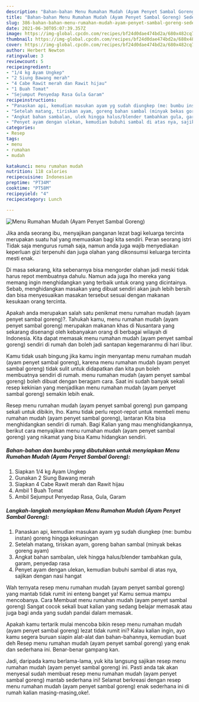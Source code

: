 ```yaml
---
description: "Bahan-bahan Menu Rumahan Mudah (Ayam Penyet Sambal Goreng) Sederhana dan Mudah Dibuat"
title: "Bahan-bahan Menu Rumahan Mudah (Ayam Penyet Sambal Goreng) Sederhana dan Mudah Dibuat"
slug: 386-bahan-bahan-menu-rumahan-mudah-ayam-penyet-sambal-goreng-sederhana-dan-mudah-dibuat
date: 2021-06-30T05:07:39.357Z
image: https://img-global.cpcdn.com/recipes/bf24d0dae474bd2a/680x482cq70/menu-rumahan-mudah-ayam-penyet-sambal-goreng-foto-resep-utama.jpg
thumbnail: https://img-global.cpcdn.com/recipes/bf24d0dae474bd2a/680x482cq70/menu-rumahan-mudah-ayam-penyet-sambal-goreng-foto-resep-utama.jpg
cover: https://img-global.cpcdn.com/recipes/bf24d0dae474bd2a/680x482cq70/menu-rumahan-mudah-ayam-penyet-sambal-goreng-foto-resep-utama.jpg
author: Herbert Newton
ratingvalue: 3
reviewcount: 5
recipeingredient:
- "1/4 kg Ayam Ungkep"
- "2 Siung Bawang merah"
- "4 Cabe Rawit merah dan Rawit hijau"
- "1 Buah Tomat"
- "Sejumput Penyedap Rasa Gula Garam"
recipeinstructions:
- "Panaskan api, kemudian masukan ayam yg sudah diungkep (me: bumbu instan) goreng hingga kekuningan"
- "Setelah matang, tiriskan ayam, goreng bahan sambal (minyak bekas goreng ayam)"
- "Angkat bahan sambalan, ulek hingga halus/blender tambahkan gula, garam, penyedap rasa"
- "Penyet ayam dengan ulekan, kemudian bubuhi sambal di atas nya, sajikan dengan nasi hangat"
categories:
- Resep
tags:
- menu
- rumahan
- mudah

katakunci: menu rumahan mudah 
nutrition: 118 calories
recipecuisine: Indonesian
preptime: "PT34M"
cooktime: "PT58M"
recipeyield: "4"
recipecategory: Lunch

---
```



![Menu Rumahan Mudah (Ayam Penyet Sambal Goreng)](https://img-global.cpcdn.com/recipes/bf24d0dae474bd2a/680x482cq70/menu-rumahan-mudah-ayam-penyet-sambal-goreng-foto-resep-utama.jpg)

Jika anda seorang ibu, menyajikan panganan lezat bagi keluarga tercinta merupakan suatu hal yang memuaskan bagi kita sendiri. Peran seorang istri Tidak saja mengurus rumah saja, namun anda juga wajib menyediakan keperluan gizi terpenuhi dan juga olahan yang dikonsumsi keluarga tercinta mesti enak.

Di masa  sekarang, kita sebenarnya bisa mengorder olahan jadi meski tidak harus repot membuatnya dahulu. Namun ada juga lho mereka yang memang ingin menghidangkan yang terbaik untuk orang yang dicintainya. Sebab, menghidangkan masakan yang dibuat sendiri akan jauh lebih bersih dan bisa menyesuaikan masakan tersebut sesuai dengan makanan kesukaan orang tercinta. 



Apakah anda merupakan salah satu penikmat menu rumahan mudah (ayam penyet sambal goreng)?. Tahukah kamu, menu rumahan mudah (ayam penyet sambal goreng) merupakan makanan khas di Nusantara yang sekarang disenangi oleh kebanyakan orang di berbagai wilayah di Indonesia. Kita dapat memasak menu rumahan mudah (ayam penyet sambal goreng) sendiri di rumah dan boleh jadi santapan kegemaranmu di hari libur.

Kamu tidak usah bingung jika kamu ingin menyantap menu rumahan mudah (ayam penyet sambal goreng), karena menu rumahan mudah (ayam penyet sambal goreng) tidak sulit untuk didapatkan dan kita pun boleh membuatnya sendiri di rumah. menu rumahan mudah (ayam penyet sambal goreng) boleh dibuat dengan beragam cara. Saat ini sudah banyak sekali resep kekinian yang menjadikan menu rumahan mudah (ayam penyet sambal goreng) semakin lebih enak.

Resep menu rumahan mudah (ayam penyet sambal goreng) pun gampang sekali untuk dibikin, lho. Kamu tidak perlu repot-repot untuk membeli menu rumahan mudah (ayam penyet sambal goreng), lantaran Kita bisa menghidangkan sendiri di rumah. Bagi Kalian yang mau menghidangkannya, berikut cara menyajikan menu rumahan mudah (ayam penyet sambal goreng) yang nikamat yang bisa Kamu hidangkan sendiri.

<!--inarticleads1-->

##### Bahan-bahan dan bumbu yang dibutuhkan untuk menyiapkan Menu Rumahan Mudah (Ayam Penyet Sambal Goreng):

1. Siapkan 1/4 kg Ayam Ungkep
1. Gunakan 2 Siung Bawang merah
1. Siapkan 4 Cabe Rawit merah dan Rawit hijau
1. Ambil 1 Buah Tomat
1. Ambil Sejumput Penyedap Rasa, Gula, Garam




<!--inarticleads2-->

##### Langkah-langkah menyiapkan Menu Rumahan Mudah (Ayam Penyet Sambal Goreng):

1. Panaskan api, kemudian masukan ayam yg sudah diungkep (me: bumbu instan) goreng hingga kekuningan
1. Setelah matang, tiriskan ayam, goreng bahan sambal (minyak bekas goreng ayam)
1. Angkat bahan sambalan, ulek hingga halus/blender tambahkan gula, garam, penyedap rasa
1. Penyet ayam dengan ulekan, kemudian bubuhi sambal di atas nya, sajikan dengan nasi hangat




Wah ternyata resep menu rumahan mudah (ayam penyet sambal goreng) yang mantab tidak rumit ini enteng banget ya! Kamu semua mampu mencobanya. Cara Membuat menu rumahan mudah (ayam penyet sambal goreng) Sangat cocok sekali buat kalian yang sedang belajar memasak atau juga bagi anda yang sudah pandai dalam memasak.

Apakah kamu tertarik mulai mencoba bikin resep menu rumahan mudah (ayam penyet sambal goreng) lezat tidak rumit ini? Kalau kalian ingin, ayo kamu segera buruan siapin alat-alat dan bahan-bahannya, kemudian buat deh Resep menu rumahan mudah (ayam penyet sambal goreng) yang enak dan sederhana ini. Benar-benar gampang kan. 

Jadi, daripada kamu berlama-lama, yuk kita langsung sajikan resep menu rumahan mudah (ayam penyet sambal goreng) ini. Pasti anda tak akan menyesal sudah membuat resep menu rumahan mudah (ayam penyet sambal goreng) mantab sederhana ini! Selamat berkreasi dengan resep menu rumahan mudah (ayam penyet sambal goreng) enak sederhana ini di rumah kalian masing-masing,oke!.

